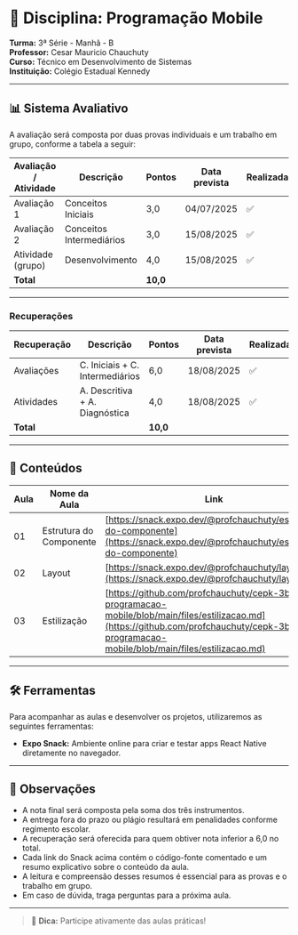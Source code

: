 # 📘 Disciplina: Programação Mobile

**Turma:** 3ª Série - Manhã - B  
**Professor:** Cesar Mauricio Chauchuty  
**Curso:** Técnico em Desenvolvimento de Sistemas  
**Instituição:** Colégio Estadual Kennedy

---

## 📊 Sistema Avaliativo

A avaliação será composta por duas provas individuais e um trabalho em grupo, conforme a tabela a seguir:

| Avaliação / Atividade     | Descrição               | Pontos   | Data prevista | Realizada? |
|---------------------------|-------------------------|----------|----------------|-------------|
| Avaliação 1               | Conceitos Iniciais      | 3,0      | 04/07/2025     | ✅          |
| Avaliação 2               | Conceitos Intermediários| 3,0      | 15/08/2025     | ✅          |
| Atividade (grupo)         | Desenvolvimento         | 4,0      | 15/08/2025     | ✅          |
| **Total**                 |                         | **10,0** |              |             |

---

### Recuperações

| Recuperação               | Descrição                       | Pontos   | Data prevista | Realizada? |
|---------------------------|---------------------------------|----------|----------------|-------------|
| Avaliações                | C. Iniciais + C. Intermediários | 6,0      | 18/08/2025     | ✅         |
| Atividades                | A. Descritiva + A. Diagnóstica  | 4,0      | 18/08/2025     | ✅         |
| **Total**                 |                                 | **10,0** |                |             |

---

## 🧪 Conteúdos

| Aula | Nome da Aula                              | Link                               |
|------|-------------------------------------------|------------------------------------------------|
| 01   | Estrutura do Componente                   | [https://snack.expo.dev/@profchauchuty/estrutura-do-componente](https://snack.expo.dev/@profchauchuty/estrutura-do-componente) |
| 02   | Layout                                    | [https://snack.expo.dev/@profchauchuty/layout](https://snack.expo.dev/@profchauchuty/layout) |
| 03   | Estilização                               | [https://github.com/profchauchuty/cepk-3b-sist-programacao-mobile/blob/main/files/estilizacao.md](https://github.com/profchauchuty/cepk-3b-sist-programacao-mobile/blob/main/files/estilizacao.md)

---

## 🛠️ Ferramentas

Para acompanhar as aulas e desenvolver os projetos, utilizaremos as seguintes ferramentas:

- **Expo Snack:** Ambiente online para criar e testar apps React Native diretamente no navegador.

---

## 📌 Observações

- A nota final será composta pela soma dos três instrumentos.
- A entrega fora do prazo ou plágio resultará em penalidades conforme regimento escolar.
- A recuperação será oferecida para quem obtiver nota inferior a 6,0 no total.
- Cada link do Snack acima contém o código-fonte comentado e um resumo explicativo sobre o conteúdo da aula.
- A leitura e compreensão desses resumos é essencial para as provas e o trabalho em grupo.
- Em caso de dúvida, traga perguntas para a próxima aula.

---

> 📱 **Dica:** Participe ativamente das aulas práticas!

